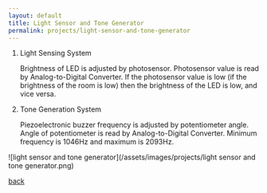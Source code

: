 ```yaml
---
layout: default
title: Light Sensor and Tone Generator
permalink: projects/light-sensor-and-tone-generator
---
```


1. Light Sensing System

	Brightness of LED is adjusted by photosensor. Photosensor value is read by Analog-to-Digital Converter. If the photosensor value is low (if the brightness of the room is low) then the brightness of the LED is low, and vice versa.

2. Tone Generation System

	Piezoelectronic buzzer frequency is adjusted by potentiometer angle. Angle of potentiometer is read by Analog-to-Digital Converter.
	Minimum frequency is 1046Hz and maximum is 2093Hz.


![light sensor and tone generator](/assets/images/projects/light sensor and tone generator.png)

[back](./)